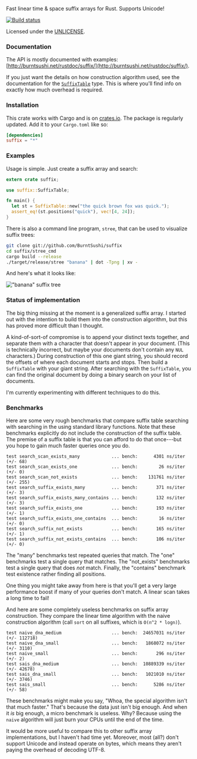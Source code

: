 Fast linear time & space suffix arrays for Rust. Supports Unicode!

[![Build status](https://api.travis-ci.org/BurntSushi/suffix.png)](https://travis-ci.org/BurntSushi/suffix)

Licensed under the [UNLICENSE](http://unlicense.org).


### Documentation

The API is mostly documented with examples:
[http://burntsushi.net/rustdoc/suffix/](http://burntsushi.net/rustdoc/suffix/).

If you just want the details on how construction algorithm used, see the
documentation for the
[`SuffixTable`](http://burntsushi.net/rustdoc/suffix/struct.SuffixTable.html)
type. This is where you'll find info on exactly how much overhead is required.


### Installation

This crate works with Cargo and is on
[crates.io](https://crates.io/crates/suffix). The package is regularly updated.
Add it to your `Cargo.toml` like so:

```toml
[dependencies]
suffix = "*"
```


### Examples

Usage is simple. Just create a suffix array and search:

```rust
extern crate suffix;

use suffix::SuffixTable;

fn main() {
  let st = SuffixTable::new("the quick brown fox was quick.");
  assert_eq!(st.positions("quick"), vec![4, 24]);
}
```

There is also a command line program, `stree`, that can be used to visualize
suffix trees:

```bash
git clone git://github.com/BurntSushi/suffix
cd suffix/stree_cmd
cargo build --release
./target/release/stree "banana" | dot -Tpng | xv -
```

And here's what it looks like:

!["banana" suffix tree](http://burntsushi.net/stuff/banana.png)


### Status of implementation

The big thing missing at the moment is a generalized suffix array. I started
out with the intention to build them into the construction algorithm, but this
has proved more difficult than I thought.

A kind-of-sort-of compromise is to append your distinct texts together, and
separate them with a character that doesn't appear in your document. (This is
technically incorrect, but maybe your documents don't contain any `NUL`
characters.) During construction of this one giant string, you should record
the offsets of where each document starts and stops. Then build a `SuffixTable`
with your giant string. After searching with the `SuffixTable`, you can find
the original document by doing a binary search on your list of documents.

I'm currently experimenting with different techniques to do this.


### Benchmarks

Here are some very rough benchmarks that compare suffix table searching with
searching in the using standard library functions. Note that these benchmarks
explicitly do not include the construction of the suffix table. The premise of
a suffix table is that you can afford to do that once---but you hope to gain
much faster queries once you do.

```
test search_scan_exists_many            ... bench:      4301 ns/iter (+/- 68)
test search_scan_exists_one             ... bench:        26 ns/iter (+/- 0)
test search_scan_not_exists             ... bench:    131761 ns/iter (+/- 255)
test search_suffix_exists_many          ... bench:       371 ns/iter (+/- 3)
test search_suffix_exists_many_contains ... bench:       132 ns/iter (+/- 3)
test search_suffix_exists_one           ... bench:       193 ns/iter (+/- 1)
test search_suffix_exists_one_contains  ... bench:        16 ns/iter (+/- 0)
test search_suffix_not_exists           ... bench:       165 ns/iter (+/- 1)
test search_suffix_not_exists_contains  ... bench:       106 ns/iter (+/- 0)
```

The "many" benchmarks test repeated queries that match. The "one" benchmarks
test a single query that matches. The "not_exists" benchmarks test a single
query that does *not* match. Finally, the "contains" benchmark test existence
rather finding all positions.

One thing you might take away from here is that you'll get a very large
performance boost if many of your queries don't match. A linear scan takes a
long time to fail!

And here are some completely useless benchmarks on suffix array construction.
They compare the linear time algorithm with the naive construction algorithm
(call `sort` on all suffixes, which is `O(n^2 * logn)`).

```
test naive_dna_medium                   ... bench:  24657031 ns/iter (+/- 112718)
test naive_dna_small                    ... bench:   1868072 ns/iter (+/- 3110)
test naive_small                        ... bench:       296 ns/iter (+/- 2)
test sais_dna_medium                    ... bench:  10889339 ns/iter (+/- 42678)
test sais_dna_small                     ... bench:   1021010 ns/iter (+/- 3746)
test sais_small                         ... bench:      5286 ns/iter (+/- 58)
```

These benchmarks might make you say, "Whoa, the special algorithm isn't that
much faster." That's because the data just isn't big enough. And when it *is*
big enough, a micro benchmark is useless. Why? Because using the `naive`
algorithm will just burn your CPUs until the end of the time.

It would be more useful to compare this to other suffix array implementations,
but I haven't had time yet. Moreover, most (all?) don't support Unicode and
instead operate on bytes, which means they aren't paying the overhead of
decoding UTF-8.


